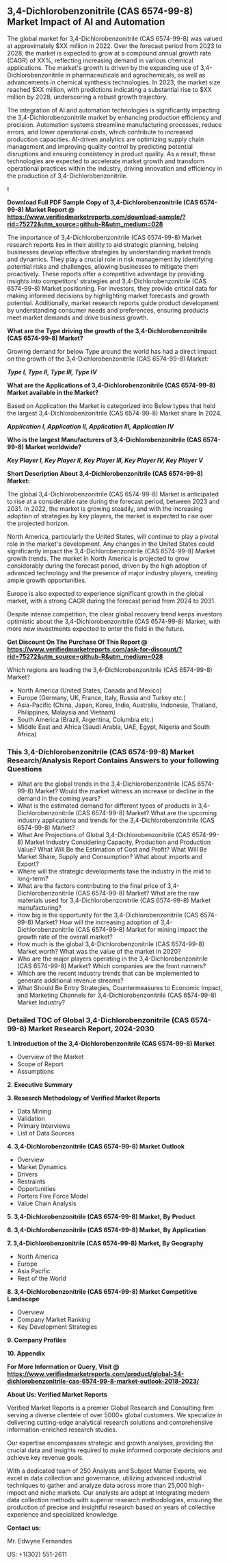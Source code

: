 <h2>3,4-Dichlorobenzonitrile (CAS 6574-99-8) Market Impact of AI and Automation</h2><p>The global market for 3,4-Dichlorobenzonitrile (CAS 6574-99-8) was valued at approximately $XX million in 2022. Over the forecast period from 2023 to 2028, the market is expected to grow at a compound annual growth rate (CAGR) of XX%, reflecting increasing demand in various chemical applications. The market's growth is driven by the expanding use of 3,4-Dichlorobenzonitrile in pharmaceuticals and agrochemicals, as well as advancements in chemical synthesis technologies. In 2023, the market size reached $XX million, with predictions indicating a substantial rise to $XX million by 2028, underscoring a robust growth trajectory.</p><p>The integration of AI and automation technologies is significantly impacting the 3,4-Dichlorobenzonitrile market by enhancing production efficiency and precision. Automation systems streamline manufacturing processes, reduce errors, and lower operational costs, which contribute to increased production capacities. AI-driven analytics are optimizing supply chain management and improving quality control by predicting potential disruptions and ensuring consistency in product quality. As a result, these technologies are expected to accelerate market growth and transform operational practices within the industry, driving innovation and efficiency in the production of 3,4-Dichlorobenzonitrile.</p>t</p><p id="" class=""><strong>Download Full PDF Sample Copy of 3,4-Dichlorobenzonitrile (CAS 6574-99-8) Market Report @ <a href="https://www.verifiedmarketreports.com/download-sample/?rid=75272&utm_source=github-R&utm_medium=028" target="_blank">https://www.verifiedmarketreports.com/download-sample/?rid=75272&utm_source=github-R&utm_medium=028</a></strong></p><p>The importance of&nbsp;3,4-Dichlorobenzonitrile (CAS 6574-99-8) Market research reports lies in their ability to aid strategic planning, helping businesses develop effective strategies by understanding market trends and dynamics. They play a crucial role in risk management by identifying potential risks and challenges, allowing businesses to mitigate them proactively. These reports offer a competitive advantage by providing insights into competitors' strategies and 3,4-Dichlorobenzonitrile (CAS 6574-99-8) Market positioning. For investors, they provide critical data for making informed decisions by highlighting market forecasts and growth potential. Additionally, market research reports guide product development by understanding consumer needs and preferences, ensuring products meet market demands and drive business growth.</p><p><strong>What are the&nbsp;Type driving the growth of the 3,4-Dichlorobenzonitrile (CAS 6574-99-8) Market?</strong></p><p id="" class="">Growing demand for below Type around the world has had a direct impact on the growth of the 3,4-Dichlorobenzonitrile (CAS 6574-99-8) Market:</p><em><strong>Type I, Type II, Type III, Type IV</strong></em></p><strong>What are the&nbsp;Applications&nbsp;of 3,4-Dichlorobenzonitrile (CAS 6574-99-8) Market available in the Market?</strong></p><p id="" class="">Based on Application the Market is categorized into Below types that held the largest 3,4-Dichlorobenzonitrile (CAS 6574-99-8) Market share In 2024.</p><em><strong>Application I, Application II, Application III, Application IV</strong></em></p><strong>Who is the largest Manufacturers of 3,4-Dichlorobenzonitrile (CAS 6574-99-8) Market worldwide?</strong></p><p><em><strong>Key Player I, Key Player II, Key Player III, Key Player IV, Key Player V</strong></em></p><p id="" class=""><strong>Short Description About 3,4-Dichlorobenzonitrile (CAS 6574-99-8) Market:</strong></p><p>The global 3,4-Dichlorobenzonitrile (CAS 6574-99-8) Market is anticipated to rise at a considerable rate during the forecast period, between 2023 and 2031. In 2022, the market is growing steadily, and with the increasing adoption of strategies by key players, the market is expected to rise over the projected horizon.</p><p>North America, particularly the United States, will continue to play a pivotal role in the market's development. Any changes in the United States could significantly impact the 3,4-Dichlorobenzonitrile (CAS 6574-99-8) Market growth trends. The market in North America is projected to grow considerably during the forecast period, driven by the high adoption of advanced technology and the presence of major industry players, creating ample growth opportunities.</p><p>Europe is also expected to experience significant growth in the global market, with a strong CAGR during the forecast period from 2024 to 2031.</p><p>Despite intense competition, the clear global recovery trend keeps investors optimistic about the 3,4-Dichlorobenzonitrile (CAS 6574-99-8) Market, with more new investments expected to enter the field in the future.</p><p id="" class=""><strong>Get Discount On The Purchase Of This Report @ <a href="https://www.verifiedmarketreports.com/ask-for-discount/?rid=75272&utm_source=github-R&utm_medium=028" target="_blank">https://www.verifiedmarketreports.com/ask-for-discount/?rid=75272&utm_source=github-R&utm_medium=028</a></strong></p>Which regions are leading the 3,4-Dichlorobenzonitrile (CAS 6574-99-8) Market?</p><ul><li>North America (United States, Canada and Mexico)</li><li>Europe (Germany, UK, France, Italy, Russia and Turkey etc.)</li><li>Asia-Pacific (China, Japan, Korea, India, Australia, Indonesia, Thailand, Philippines, Malaysia and Vietnam)</li><li>South America (Brazil, Argentina, Columbia etc.)</li><li>Middle East and Africa (Saudi Arabia, UAE, Egypt, Nigeria and South Africa)</li></ul><h3 id="" class="">This 3,4-Dichlorobenzonitrile (CAS 6574-99-8) Market Research/Analysis Report Contains Answers to your following Questions</h3><ul><li>What are the global trends in the 3,4-Dichlorobenzonitrile (CAS 6574-99-8) Market? Would the market witness an increase or decline in the demand in the coming years?</li><li>What is the estimated demand for different types of products in 3,4-Dichlorobenzonitrile (CAS 6574-99-8) Market? What are the upcoming industry applications and trends for the 3,4-Dichlorobenzonitrile (CAS 6574-99-8) Market?</li><li>What Are Projections of Global 3,4-Dichlorobenzonitrile (CAS 6574-99-8) Market Industry Considering Capacity, Production and Production Value? What Will Be the Estimation of Cost and Profit? What Will Be Market Share, Supply and Consumption? What about imports and Export?</li><li>Where will the strategic developments take the industry in the mid to long-term?</li><li>What are the factors contributing to the final price of 3,4-Dichlorobenzonitrile (CAS 6574-99-8) Market? What are the raw materials used for 3,4-Dichlorobenzonitrile (CAS 6574-99-8) Market manufacturing?</li><li>How big is the opportunity for the 3,4-Dichlorobenzonitrile (CAS 6574-99-8) Market? How will the increasing adoption of 3,4-Dichlorobenzonitrile (CAS 6574-99-8) Market for mining impact the growth rate of the overall market?</li><li>How much is the global 3,4-Dichlorobenzonitrile (CAS 6574-99-8) Market worth? What was the value of the market In 2020?</li><li>Who are the major players operating in the 3,4-Dichlorobenzonitrile (CAS 6574-99-8) Market? Which companies are the front runners?</li><li>Which are the recent industry trends that can be implemented to generate additional revenue streams?</li><li>What Should Be Entry Strategies, Countermeasures to Economic Impact, and Marketing Channels for 3,4-Dichlorobenzonitrile (CAS 6574-99-8) Market Industry?</li></ul><h3 id="" class="">Detailed TOC of Global 3,4-Dichlorobenzonitrile (CAS 6574-99-8) Market Research Report, 2024-2030</h3><p id="" class=""><strong>1. Introduction of the 3,4-Dichlorobenzonitrile (CAS 6574-99-8) Market</strong></p><ul><li>Overview of the Market</li><li>Scope of Report</li><li>Assumptions</li></ul><p id="" class=""><strong>2. Executive Summary</strong></p><p id="" class=""><strong>3. Research Methodology of Verified Market Reports</strong></p><ul><li>Data Mining</li><li>Validation</li><li>Primary Interviews</li><li>List of Data Sources</li></ul><p id="" class=""><strong>4. 3,4-Dichlorobenzonitrile (CAS 6574-99-8) Market Outlook</strong></p><ul><li>Overview</li><li>Market Dynamics</li><li>Drivers</li><li>Restraints</li><li>Opportunities</li><li>Porters Five Force Model</li><li>Value Chain Analysis</li></ul><p id="" class=""><strong>5. 3,4-Dichlorobenzonitrile (CAS 6574-99-8) Market, By Product</strong></p><p id="" class=""><strong>6. 3,4-Dichlorobenzonitrile (CAS 6574-99-8) Market, By Application</strong></p><p id="" class=""><strong>7. 3,4-Dichlorobenzonitrile (CAS 6574-99-8) Market, By Geography</strong></p><ul><li>North America</li><li>Europe</li><li>Asia Pacific</li><li>Rest of the World</li></ul><p id="" class=""><strong>8. 3,4-Dichlorobenzonitrile (CAS 6574-99-8) Market Competitive Landscape</strong></p><ul><li>Overview</li><li>Company Market Ranking</li><li>Key Development Strategies</li></ul><p id="" class=""><strong>9. Company Profiles</strong></p><p id="" class=""><strong>10. Appendix</strong></p><p id="" class=""><strong>For More Information or Query, Visit @ <a href="https://www.verifiedmarketreports.com/product/global-34-dichlorobenzonitrile-cas-6574-99-8-market-outlook-2018-2023/" target="_blank">https://www.verifiedmarketreports.com/product/global-34-dichlorobenzonitrile-cas-6574-99-8-market-outlook-2018-2023/</a></strong></p><p id="" class=""><strong>About Us: Verified Market Reports</strong></p><p id="" class="">Verified Market Reports is a premier Global Research and Consulting firm serving a diverse clientele of over 5000+ global customers. We specialize in delivering cutting-edge analytical research solutions and comprehensive information-enriched research studies.</p><p id="" class="">Our expertise encompasses strategic and growth analyses, providing the crucial data and insights required to make informed corporate decisions and achieve key revenue goals.</p><p id="" class="">With a dedicated team of 250 Analysts and Subject Matter Experts, we excel in data collection and governance, utilizing advanced industrial techniques to gather and analyze data across more than 25,000 high-impact and niche markets. Our analysts are adept at integrating modern data collection methods with superior research methodologies, ensuring the production of precise and insightful research based on years of collective experience and specialized knowledge.</p><p id="" class=""><strong>Contact us:</strong></p><p id="" class="">Mr. Edwyne Fernandes</p><p id="" class="">US: +1(302) 551-2611</p>